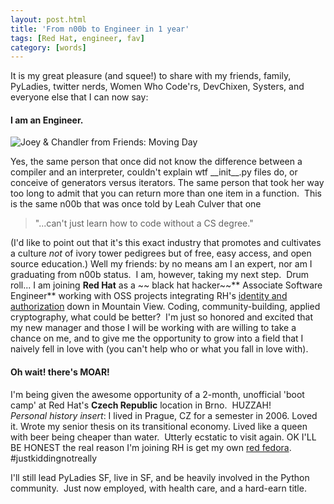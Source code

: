 ```yaml
---
layout: post.html
title: 'From n00b to Engineer in 1 year'
tags: [Red Hat, engineer, fav]
category: [words]
---
```


It is my great pleasure (and squee!) to share with my friends, family, PyLadies, twitter nerds, Women Who Code'rs, DevChixen, Systers, and everyone else that I can now say: 

#### I am an Engineer.

<img class="displayed" src="{{ get_asset('images/noob-to-engineer/Joey_Chandler.gif') }}" title="Joey & Chandler from Friends: Moving Day" alt="Joey & Chandler from Friends: Moving Day"/>

Yes, the same person that once did not know the difference between a compiler and an interpreter, couldn't explain wtf \_\_init\_\_.py files do, or conceive of generators versus iterators. The same person that took her way too long to admit that you can return more than one item in a function.  This is the same n00b that was once told by Leah Culver that one

> "...can't just learn how to code without a CS degree."

(I'd like to point out that it's this exact industry that promotes and cultivates a culture *not* of ivory tower pedigrees but of free, easy access, and open source education.) Well my friends: by no means am I an expert, nor am I graduating from n00b status.  I am, however, taking my next step.  Drum roll... I am joining **Red Hat** as a ~~ black hat hacker~~** Associate Software Engineer** working with OSS projects integrating RH's [identity and authorization][IPA] down in Mountain View. Coding, community-building, applied cryptography, what could be better?  I'm just so honored and excited that my new manager and those I will be working with are willing to take a chance on me, and to give me the opportunity to grow into a field that I naively fell in love with (you can't help who or what you fall in love with).

#### Oh wait! there's MOAR!

I'm being given the awesome opportunity of a 2-month, unofficial 'boot camp' at Red Hat's **Czech Republic** location in Brno.  HUZZAH! *Personal* *history insert*: I lived in Prague, CZ for a semester in 2006. Loved it. Wrote my senior thesis on its transitional economy. Lived like a queen with beer being cheaper than water.  Utterly ecstatic to visit again. OK I'LL BE HONEST the real reason I'm joining RH is get my own [red fedora][fedora]. \#justkiddingnotreally

I'll still lead PyLadies SF, live in SF, and be heavily involved in the Python community.  Just now employed, with health care, and a hard-earn title.

[IPA]: http://http://freeipa.org/page/Main_Page "freeIPA"
[fedora]: http://www.networkworld.com/Google%20Subnet/redhat%20penguin.gif "Linux Penguin w fedora"
